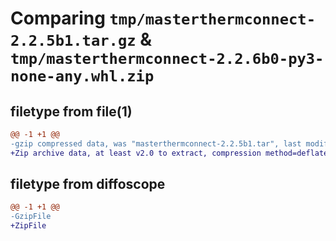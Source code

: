 # Comparing `tmp/masterthermconnect-2.2.5b1.tar.gz` & `tmp/masterthermconnect-2.2.6b0-py3-none-any.whl.zip`

## filetype from file(1)

```diff
@@ -1 +1 @@
-gzip compressed data, was "masterthermconnect-2.2.5b1.tar", last modified: Wed Jun 14 15:08:58 2023, max compression
+Zip archive data, at least v2.0 to extract, compression method=deflate
```

## filetype from diffoscope

```diff
@@ -1 +1 @@
-GzipFile
+ZipFile
```


